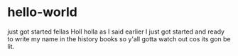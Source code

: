 # hello-world
just got started fellas
Holl holla as I said earlier I just got started and ready to write my name in the history
books so y'all gotta watch out cos its gon be lit.
